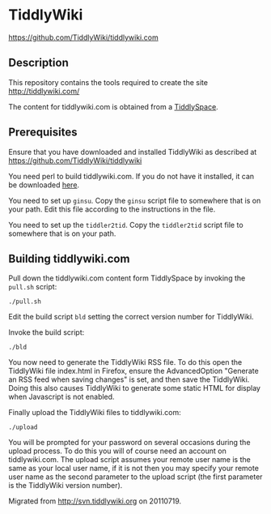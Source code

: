 TiddlyWiki
==========

https://github.com/TiddlyWiki/tiddlywiki.com


Description
-----------

This repository contains the tools required to create the site http://tiddlywiki.com/

The content for tiddlywiki.com is obtained from a [TiddlySpace](http://tiddlyspace.com/).


Prerequisites
-------------

Ensure that you have downloaded and installed TiddlyWiki as described at https://github.com/TiddlyWiki/tiddlywiki

You need perl to build tiddlywiki.com. If you do not have it installed, it can be downloaded [here](http://www.perl.org/get.html).

You need to set up `ginsu`. Copy the `ginsu` script file to somewhere that is on your path. Edit this file according to the instructions in the file.

You need to set up the `tiddler2tid`. Copy the `tiddler2tid` script file to somewhere that is on your path.


Building tiddlywiki.com
-----------------------

Pull down the tiddlywiki.com content form TiddlySpace by invoking the `pull.sh` script:

    ./pull.sh

Edit the build script `bld` setting the correct version number for TiddlyWiki.

Invoke the build script:

    ./bld

You now need to generate the TiddlyWiki RSS file. To do this open the TiddlyWiki file index.html in Firefox, ensure the AdvancedOption "Generate an RSS feed when saving changes" is set, and then save the TiddlyWiki. Doing this also causes TiddlyWiki to generate some static HTML for display when Javascript is not enabled.

Finally upload the TiddlyWiki files to tiddlywiki.com:

    ./upload

You will be prompted for your password on several occasions during the upload process. To do this you will of course need an account on tiddlywiki.com. The upload script assumes your remote user name is the same as your local user name, if it is not then you may specify your remote user name as the second parameter to the upload script (the first parameter is the TiddlyWiki version number).

Migrated from http://svn.tiddlywiki.org on 20110719.
